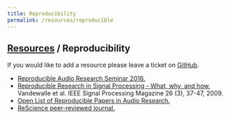 ```yaml
---
title: Reproducibility
permalink: /resources/reproducible
---
```


## [Resources]({{relative_url}}/resources) / Reproducibility

If you would like to add a resource please leave a ticket on [GitHub](https://github.com/ismir/ismir_web/issues).

* [Reproducible Audio Research Seminar 2016.](https://github.com/audiolabs/APSRR-2016)
* [Reproducible Research in Signal Processing - What, why, and how.](https://infoscience.epfl.ch/record/136640) Vandewalle et al. IEEE Signal Processing Magazine 26 (3), 37-47, 2009.
* [Open List of Reproducible Papers in Audio Research.](https://github.com/faroit/reproducible-audio-research)
* [ReScience peer-reviewed journal.](https://rescience.github.io/)
